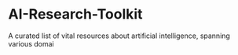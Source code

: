 # AI-Research-Toolkit

A curated list of vital resources about artificial intelligence, spanning various domai